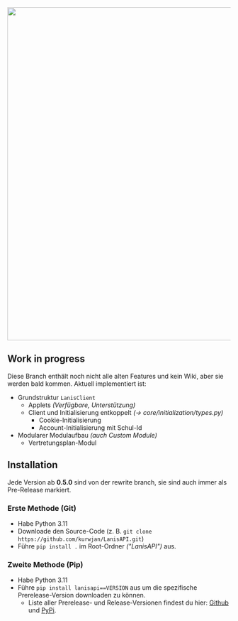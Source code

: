 <div align="center">
  <img width="750" src="https://raw.githubusercontent.com/kurwjan/LanisAPI/rewrite/header.svg">
</div>

## Work in progress
Diese Branch enthält noch nicht alle alten Features und kein Wiki, aber sie
werden bald kommen. Aktuell implementiert ist:
+ Grundstruktur `LanisClient`
  + Applets _(Verfügbare, Unterstützung)_
  + Client und Initialisierung entkoppelt _(→ core/initialization/types.py)_
    + Cookie-Initialisierung
    + Account-Initialisierung mit Schul-Id
+ Modularer Modulaufbau _(auch Custom Module)_
  + Vertretungsplan-Modul

## Installation
Jede Version ab **0.5.0** sind von der rewrite branch, sie sind auch immer als Pre-Release markiert.

### Erste Methode (Git)
+ Habe Python 3.11
+ Downloade den Source-Code (z. B. `git clone https://github.com/kurwjan/LanisAPI.git`)
+ Führe `pip install .` im Root-Ordner _("LanisAPI")_ aus.

### Zweite Methode (Pip)
+ Habe Python 3.11
+ Führe `pip install lanisapi==VERSION` aus um die spezifische Prerelease-Version downloaden zu können.
  + Liste aller Prerelease- und Release-Versionen findest du hier: [Github](https://github.com/kurwjan/LanisAPI/releases) und [PyPi](https://pypi.org/project/lanisapi/#history).